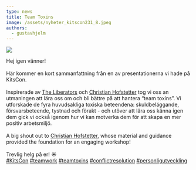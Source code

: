 ```yaml
---
type: news
title: Team Toxins
image: /assets/nyheter_kitscon231_8.jpeg
authors:
  - gustavhjelm
---
```

<img class="image-left" src="/assets/nyheter_kitscon231_10.jpeg">

Hej igen vänner!\
\
Här kommer en kort sammanfattning från en av presentationerna vi hade på KitsCon.\
\
Inspirerade av [The Liberators](https://www.linkedin.com/company/theliberators/) och [Christian Hofstetter](https://www.linkedin.com/in/ACoAAAgBIOEBFOv_uNQZZznRm5NM09EgmzqpG-8) tog vi oss an utmaningen att lära oss om och bli bättre på att hantera “team toxins”. Vi utforskade de fyra huvudsakliga toxiska beteendena: skuldbeläggande, försvarsbeteende, tystnad och förakt - och utöver att lära oss känna igen dem gick vi också igenom hur vi kan motverka dem för att skapa en mer positiv arbetsmiljö.\
\
A big shout out to [Christian Hofstetter](https://www.linkedin.com/in/ACoAAAgBIOEBFOv_uNQZZznRm5NM09EgmzqpG-8), whose material and guidance provided the foundation for an engaging workshop!\
\
Trevlig helg på er! ☀️\
[\#KitsCon](https://www.linkedin.com/feed/hashtag/?keywords=kitscon&highlightedUpdateUrns=urn%3Ali%3Aactivity%3A7083028109259616256) [\#teamwork](https://www.linkedin.com/feed/hashtag/?keywords=teamwork&highlightedUpdateUrns=urn%3Ali%3Aactivity%3A7083028109259616256) [\#teamtoxins](https://www.linkedin.com/feed/hashtag/?keywords=teamtoxins&highlightedUpdateUrns=urn%3Ali%3Aactivity%3A7083028109259616256) [\#conflictresolution](https://www.linkedin.com/feed/hashtag/?keywords=conflictresolution&highlightedUpdateUrns=urn%3Ali%3Aactivity%3A7083028109259616256) [\#personligutveckling](https://www.linkedin.com/feed/hashtag/?keywords=personligutveckling&highlightedUpdateUrns=urn%3Ali%3Aactivity%3A7083028109259616256)